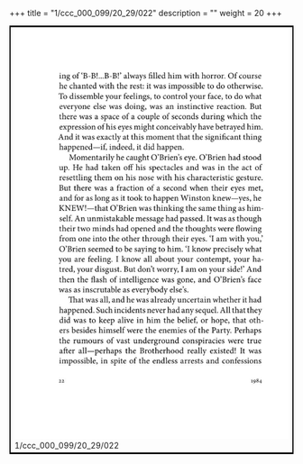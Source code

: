 +++
title = "1/ccc_000_099/20_29/022"
description = ""
weight = 20
+++

<table style="border:2px solid black;max-width:800px;max-height:800px;" 
><tr><td><img class="center-fit-jpg"
src="/jpg_/out_jpg_1984__022.jpg"  >1/ccc_000_099/20_29/022</img></td></tr></table>